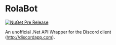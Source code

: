# RolaBot
[![NuGet Pre Release](https://img.shields.io/nuget/vpre/Discord.Net.svg?maxAge=2592000?style=plastic)](https://www.nuget.org/packages/Discord.Net)

An unofficial .Net API Wrapper for the Discord client (http://discordapp.com).

